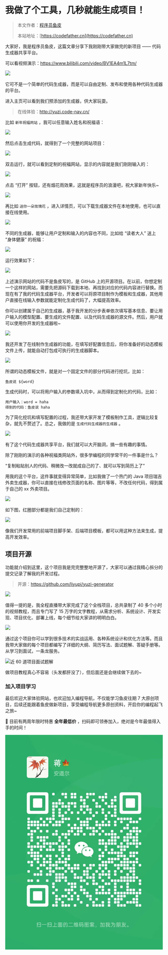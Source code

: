 # 我做了个工具，几秒就能生成项目！

> 本文作者：[程序员鱼皮](https://yuyuanweb.feishu.cn/wiki/Abldw5WkjidySxkKxU2cQdAtnah)
>
> 本站地址：[https://codefather.cn](https://codefather.cn)

大家好，我是程序员鱼皮，这篇文章分享下我刚刚带大家做完的新项目 —— 代码生成器共享平台。

可以看视频演示：https://www.bilibili.com/video/BV1EA4m1L7tm/

![](https://pic.yupi.icu/1/image-20240202144100827.png)

它可不是一个简单的代码生成器，而是可以自由定制、发布和使用各种代码生成器的平台。

进入主页可以看到我们预添加的生成器，供大家玩耍。

> 在线体验：http://yuzi.code-nav.cn/

比如 `新年祝福网站` ，我可以任意输入姓名和祝福语：

![](https://pic.yupi.icu/1/image-20240202144406103.png)

然后点击生成代码，就得到了一个完整的网站项目：

![](https://pic.yupi.icu/1/image-20240202144454104.png)

双击运行，就可以看到定制的祝福网站，显示的内容就是我们刚刚输入的：

![](https://pic.yupi.icu/1/image-20240202144609298.png)

点击 “打开” 按钮，还有烟花雨效果，这就是程序员的浪漫吧，祝大家新年快乐~

![](https://pic.yupi.icu/1/image-20240202144529064.png)



再比如 `送你一朵玫瑰花` ，进入详情页，可以下载生成器文件在本地使用，也可以直接在线使用。

![](https://pic.yupi.icu/1/image-20240202144846456.png)

不同的生成器，能够让用户定制和输入的内容也不同，比如给 “读者大人” 送上 “身体健康” 的祝福：

![](https://pic.yupi.icu/1/image-20240202144729851.png)

运行效果如下：

![](https://pic.yupi.icu/1/image-20240202145304473.png)

上述演示网站的代码不是鱼皮写的，是 GitHub 上的开源项目。在以前，你想定制一个这样的网站，需要先把源码下载到本地、再找到对应的代码内容进行替换。而现在有了我的代码生成器平台，开发者可以将原项目制作为模板和生成器，其他用户直接在线输入参数就能定制化生成代码了，大幅提高效率。

你可以创建属于自己的生成器，基于我开发的分步表单依次填写基本信息、要让用户输入的模型配置、要生成的文件配置、以及代码生成器的源文件。然后，用户就可以使用你开发的生成器啦~

![](https://pic.yupi.icu/1/image-20240202145434038.png)

我还开发了在线制作生成器的功能，在填写好配置信息后，将你准备好的动态模板文件上传，就能自动打包成可执行的生成器脚本。

![](https://pic.yupi.icu/1/image-20240202145451444.png)

所谓的动态模板文件，就是对一个固定文件的部分代码进行挖坑，比如：

```
鱼皮说 ${word}
```

生成代码时，可以将用户输入的参数填入坑中，从而得到定制化的代码，比如：

```
用户输入：word = haha
得到的代码：鱼皮说 haha
```



为了简化挖坑和填写配置的过程，我还带大家开发了模板制作工具，逻辑比较复杂，就先不赘述了。总之，我做的是 `生成代码生成器的生成器` 。

![](https://pic.yupi.icu/1/image-20240202145712378.png)

有了这个代码生成器共享平台，我们就可以大开脑洞，搞一些有趣的事情。

除了刚刚的演示的各种祝福类网站外，很多学编程的同学常干的一件事是什么？

“复制粘贴别人的代码、稍微改一改就成自己的了、就可以写到简历上了”

用我的这个平台，这件事就变得异常简单，比如我做了一个热门的 Java 项目瑞吉外卖生成器，你可以直接在线修改页面的名称、图片等等，不改任何代码，得到属于自己的 xx 外卖项目。

![](https://pic.yupi.icu/1/image-20240202150025150.png)

如下图，红圈部分都是我们自己定制的：

![](https://pic.yupi.icu/1/image-20240202150124212.png)



像我们开发常用的前端项目脚手架、后端项目模板，都可以用这种方法来生成，提高开发效率。



## 项目开源

功能就介绍到这里，这个项目我是完完整整地开源了，大家可以通过我精心拆分的提交记录了解我的开发过程。

> 开源：https://github.com/liyupi/yuzi-generator

![](https://pic.yupi.icu/1/image-20240202150249108.png)

值得一提的是，我全程直播带大家完成了这个全栈项目，总共录制了 40 多个小时的视频教程，而且专门写了 15 万字的文字教程，从需求分析、系统设计、开发实现、项目优化、部署上线，每个细节给大家讲的明明白白。

![](https://pic.yupi.icu/1/yuzi-image.png)

通过这个项目你可以学到很多技术的实战运用、各种系统设计和优化方法等。而且我带大家做的每个项目都编写了详细的大纲、简历写法、面试题解、答疑手册等。从学习到面试，一条龙服务。

![近 60 道项目面试题解](https://pic.yupi.icu/1/image-20240202150650824.png)

做项目教程真心不容易（头发都肝没了），但后面还是会继续做下去的~



### 加入项目学习

最后欢迎大家体验网站，也欢迎加入编程导航，不仅能学习鱼皮往期 7 大原创项目，后续还能跟着鱼皮做新项目，享受编程导航更多原创资料，开启你的编程起飞之旅~

🧧 目前有两周年限时特惠 **全年最低价** ，扫码即可领券加入，绝对是今年最值得入手的时间！

![编程导航两周年x新年特惠](../../image/join_us.png)